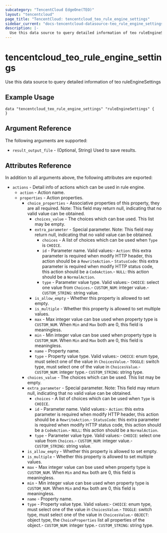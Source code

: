 ```yaml
---
subcategory: "TencentCloud EdgeOne(TEO)"
layout: "tencentcloud"
page_title: "TencentCloud: tencentcloud_teo_rule_engine_settings"
sidebar_current: "docs-tencentcloud-datasource-teo_rule_engine_settings"
description: |-
  Use this data source to query detailed information of teo ruleEngineSettings
---
```


# tencentcloud_teo_rule_engine_settings

Use this data source to query detailed information of teo ruleEngineSettings

## Example Usage

```hcl
data "tencentcloud_teo_rule_engine_settings" "ruleEngineSettings" {
}
```

## Argument Reference

The following arguments are supported:

* `result_output_file` - (Optional, String) Used to save results.

## Attributes Reference

In addition to all arguments above, the following attributes are exported:

* `actions` - Detail info of actions which can be used in rule engine.
  * `action` - Action name.
  * `properties` - Action properties.
    * `choice_properties` - Associative properties of this property, they are all required. Note: This field may return null, indicating that no valid value can be obtained.
      * `choices_value` - The choices which can bse used. This list may be empty.
      * `extra_parameter` - Special parameter. Note: This field may return null, indicating that no valid value can be obtained.
        * `choices` - A list of choices which can be used when `Type` is `CHOICE`.
        * `id` - Parameter name. Valid values:- `Action`: this extra parameter is required when modify HTTP header, this action should be a `RewriteAction`.- `StatusCode`: this extra parameter is required when modify HTTP status code, this action should be a `CodeAction`.- `NULL`: this action should be a `NormalAction`.
        * `type` - Parameter value type. Valid values:- `CHOICE`: select one value from `Choices`.- `CUSTOM_NUM`: integer value.- `CUSTOM_STRING`: string value.
      * `is_allow_empty` - Whether this property is allowed to set empty.
      * `is_multiple` - Whether this property is allowed to set multiple values.
      * `max` - Max integer value can bse used when property type is `CUSTOM_NUM`. When `Min` and `Max` both are 0, this field is meaningless.
      * `min` - Min integer value can bse used when property type is `CUSTOM_NUM`. When `Min` and `Max` both are 0, this field is meaningless.
      * `name` - Property name.
      * `type` - Property value type. Valid values:- `CHOICE`: enum type, must select one of the value in `ChoicesValue`.- `TOGGLE`: switch type, must select one of the value in `ChoicesValue`.- `CUSTOM_NUM`: integer type.- `CUSTOM_STRING`: string type.
    * `choices_value` - The choices which can be used. This list may be empty.
    * `extra_parameter` - Special parameter. Note: This field may return null, indicating that no valid value can be obtained.
      * `choices` - A list of choices which can be used when `Type` is `CHOICE`.
      * `id` - Parameter name. Valid values:- `Action`: this extra parameter is required when modify HTTP header, this action should be a `RewriteAction`.- `StatusCode`: this extra parameter is required when modify HTTP status code, this action should be a `CodeAction`.- `NULL`: this action should be a `NormalAction`.
      * `type` - Parameter value type. Valid values:- `CHOICE`: select one value from `Choices`.- `CUSTOM_NUM`: integer value.- `CUSTOM_STRING`: string value.
    * `is_allow_empty` - Whether this property is allowed to set empty.
    * `is_multiple` - Whether this property is allowed to set multiple values.
    * `max` - Max integer value can bse used when property type is `CUSTOM_NUM`. When `Min` and `Max` both are 0, this field is meaningless.
    * `min` - Min integer value can bse used when property type is `CUSTOM_NUM`. When `Min` and `Max` both are 0, this field is meaningless.
    * `name` - Property name.
    * `type` - Property value type. Valid values:- `CHOICE`: enum type, must select one of the value in `ChoicesValue`.- `TOGGLE`: switch type, must select one of the value in `ChoicesValue`.- `OBJECT`: object type, the `ChoiceProperties` list all properties of the object.- `CUSTOM_NUM`: integer type.- `CUSTOM_STRING`: string type.



